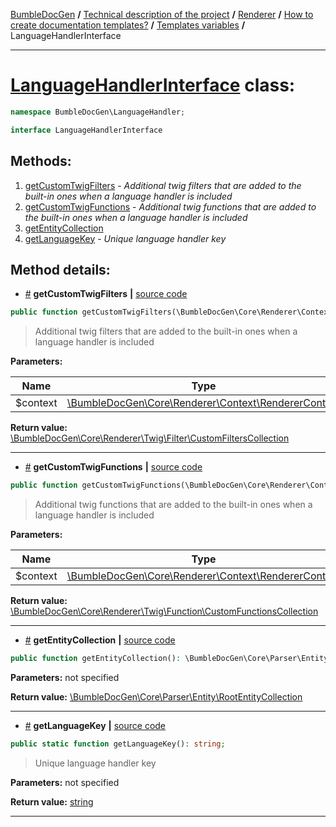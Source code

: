 <!-- {% raw %} -->
<embed> <a href="/docs/README.md">BumbleDocGen</a> <b>/</b> <a href="/docs/tech/readme.md">Technical description of the project</a> <b>/</b> <a href="/docs/tech/3.renderer/readme.md">Renderer</a> <b>/</b> <a href="/docs/tech/3.renderer/templates.md">How to create documentation templates?</a> <b>/</b> <a href="/docs/tech/3.renderer/templatesVariables.md">Templates variables</a> <b>/</b> LanguageHandlerInterface<hr> </embed>

<h1>
    <a href="https://github.com/bumble-tech/bumble-doc-gen/blob/master/src/LanguageHandler/LanguageHandlerInterface.php#L12">LanguageHandlerInterface</a> class:
</h1>





```php
namespace BumbleDocGen\LanguageHandler;

interface LanguageHandlerInterface
```









<h2>Methods:</h2>

<ol>
<li>
    <a href="#mgetcustomtwigfilters">getCustomTwigFilters</a>
    - <i>Additional twig filters that are added to the built-in ones when a language handler is included</i></li>
<li>
    <a href="#mgetcustomtwigfunctions">getCustomTwigFunctions</a>
    - <i>Additional twig functions that are added to the built-in ones when a language handler is included</i></li>
<li>
    <a href="#mgetentitycollection">getEntityCollection</a>
    </li>
<li>
    <a href="#mgetlanguagekey">getLanguageKey</a>
    - <i>Unique language handler key</i></li>
</ol>







<h2>Method details:</h2>

<div class='method_description-block'>

<ul>
<li><a name="mgetcustomtwigfilters" href="#mgetcustomtwigfilters">#</a>
 <b>getCustomTwigFilters</b>
    <b>|</b> <a href="https://github.com/bumble-tech/bumble-doc-gen/blob/master/src/LanguageHandler/LanguageHandlerInterface.php#L27">source code</a></li>
</ul>

```php
public function getCustomTwigFilters(\BumbleDocGen\Core\Renderer\Context\RendererContext $context): \BumbleDocGen\Core\Renderer\Twig\Filter\CustomFiltersCollection;
```

<blockquote>Additional twig filters that are added to the built-in ones when a language handler is included</blockquote>

<b>Parameters:</b>

<table>
    <thead>
    <tr>
        <th>Name</th>
        <th>Type</th>
        <th>Description</th>
    </tr>
    </thead>
    <tbody>
            <tr>
            <td>$context</td>
            <td><a href='https://github.com/bumble-tech/bumble-doc-gen/blob/master/src/Core/Renderer/Context/RendererContext.php'>\BumbleDocGen\Core\Renderer\Context\RendererContext</a></td>
            <td>-</td>
        </tr>
        </tbody>
</table>

<b>Return value:</b> <a href='https://github.com/bumble-tech/bumble-doc-gen/blob/master/src/Core/Renderer/Twig/Filter/CustomFiltersCollection.php'>\BumbleDocGen\Core\Renderer\Twig\Filter\CustomFiltersCollection</a>


</div>
<hr>
<div class='method_description-block'>

<ul>
<li><a name="mgetcustomtwigfunctions" href="#mgetcustomtwigfunctions">#</a>
 <b>getCustomTwigFunctions</b>
    <b>|</b> <a href="https://github.com/bumble-tech/bumble-doc-gen/blob/master/src/LanguageHandler/LanguageHandlerInterface.php#L22">source code</a></li>
</ul>

```php
public function getCustomTwigFunctions(\BumbleDocGen\Core\Renderer\Context\RendererContext $context): \BumbleDocGen\Core\Renderer\Twig\Function\CustomFunctionsCollection;
```

<blockquote>Additional twig functions that are added to the built-in ones when a language handler is included</blockquote>

<b>Parameters:</b>

<table>
    <thead>
    <tr>
        <th>Name</th>
        <th>Type</th>
        <th>Description</th>
    </tr>
    </thead>
    <tbody>
            <tr>
            <td>$context</td>
            <td><a href='https://github.com/bumble-tech/bumble-doc-gen/blob/master/src/Core/Renderer/Context/RendererContext.php'>\BumbleDocGen\Core\Renderer\Context\RendererContext</a></td>
            <td>-</td>
        </tr>
        </tbody>
</table>

<b>Return value:</b> <a href='https://github.com/bumble-tech/bumble-doc-gen/blob/master/src/Core/Renderer/Twig/Function/CustomFunctionsCollection.php'>\BumbleDocGen\Core\Renderer\Twig\Function\CustomFunctionsCollection</a>


</div>
<hr>
<div class='method_description-block'>

<ul>
<li><a name="mgetentitycollection" href="#mgetentitycollection">#</a>
 <b>getEntityCollection</b>
    <b>|</b> <a href="https://github.com/bumble-tech/bumble-doc-gen/blob/master/src/LanguageHandler/LanguageHandlerInterface.php#L29">source code</a></li>
</ul>

```php
public function getEntityCollection(): \BumbleDocGen\Core\Parser\Entity\RootEntityCollection;
```



<b>Parameters:</b> not specified

<b>Return value:</b> <a href='https://github.com/bumble-tech/bumble-doc-gen/blob/master/src/Core/Parser/Entity/RootEntityCollection.php'>\BumbleDocGen\Core\Parser\Entity\RootEntityCollection</a>


</div>
<hr>
<div class='method_description-block'>

<ul>
<li><a name="mgetlanguagekey" href="#mgetlanguagekey">#</a>
 <b>getLanguageKey</b>
    <b>|</b> <a href="https://github.com/bumble-tech/bumble-doc-gen/blob/master/src/LanguageHandler/LanguageHandlerInterface.php#L17">source code</a></li>
</ul>

```php
public static function getLanguageKey(): string;
```

<blockquote>Unique language handler key</blockquote>

<b>Parameters:</b> not specified

<b>Return value:</b> <a href='https://www.php.net/manual/en/language.types.string.php'>string</a>


</div>
<hr>

<!-- {% endraw %} -->